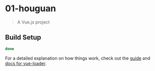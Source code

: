 # 01-houguan

> A Vue.js project

## Build Setup

``` bash
done
```

For a detailed explanation on how things work, check out the [guide](http://vuejs-templates.github.io/webpack/) and [docs for vue-loader](http://vuejs.github.io/vue-loader).
